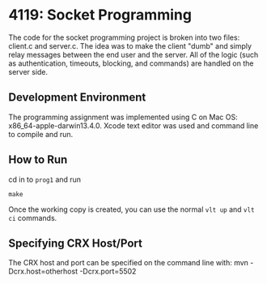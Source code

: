 4119: Socket Programming
========

The code for the socket programming project is broken into two files: client.c and server.c.
The idea was to make the client "dumb" and simply relay messages between the end user and the server. All of the logic
(such as authentication, timeouts, blocking, and commands) are handled on the server side.

Development Environment
--------
The programming assignment was implemented using C on Mac OS: x86_64-apple-darwin13.4.0. Xcode text editor was used and command line to compile and run.

How to Run
--------------
cd in to `prog1` and run

    make

Once the working copy is created, you can use the normal ``vlt up`` and ``vlt ci`` commands.

Specifying CRX Host/Port
------------------------

The CRX host and port can be specified on the command line with:
mvn -Dcrx.host=otherhost -Dcrx.port=5502 <goals>


